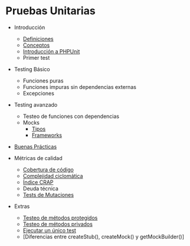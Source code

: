 Pruebas Unitarias
=================

- Introducción

  - [Definiciones](./intro.md)
  - [Conceptos](./conceptos.md)
  - [Introducción a PHPUnit](./phpunit.md)
  - Primer test

- Testing Básico

  - Funciones puras
  - Funciones impuras sin dependencias externas
  - Excepciones

- Testing avanzado

  - Testeo de funciones con dependencias
  - Mocks
    - [Tipos](./dobles.md)
    - [Frameworks](./frameworks.md)

- [Buenas Prácticas](./buenas-practicas.md)

- Métricas de calidad

  - [Cobertura de código](./calidad/cobertura.md)
  - [Complejidad ciclomática](./calidad/cobertura.md)
  - [Índice CRAP](./calidad/crap.md)
  - Deuda técnica
  - [Tests de Mutaciones](./mutaciones.md)

- Extras

  - [Testeo de métodos protegidos](./protected_methods.md)
  - [Testeo de métodos privados](./private_methods.md)
  - [Ejecutar un único test](https://stackoverflow.com/questions/26095051/how-to-run-single-test-method-with-phpunit)
  - [Diferencias entre createStub(), createMock() y getMockBuilder()]